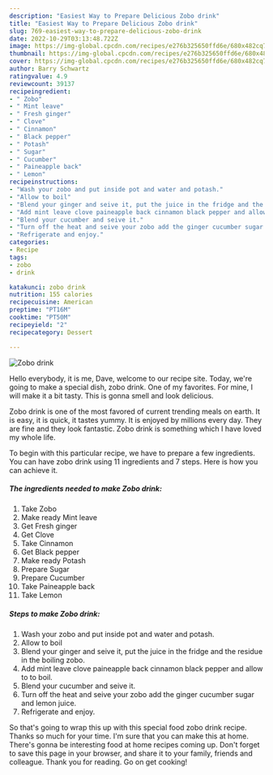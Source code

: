 ```yaml
---
description: "Easiest Way to Prepare Delicious Zobo drink"
title: "Easiest Way to Prepare Delicious Zobo drink"
slug: 769-easiest-way-to-prepare-delicious-zobo-drink
date: 2022-10-29T03:13:48.722Z
image: https://img-global.cpcdn.com/recipes/e276b325650ffd6e/680x482cq70/zobo-drink-recipe-main-photo.jpg
thumbnail: https://img-global.cpcdn.com/recipes/e276b325650ffd6e/680x482cq70/zobo-drink-recipe-main-photo.jpg
cover: https://img-global.cpcdn.com/recipes/e276b325650ffd6e/680x482cq70/zobo-drink-recipe-main-photo.jpg
author: Barry Schwartz
ratingvalue: 4.9
reviewcount: 39137
recipeingredient:
- " Zobo"
- " Mint leave"
- " Fresh ginger"
- " Clove"
- " Cinnamon"
- " Black pepper"
- " Potash"
- " Sugar"
- " Cucumber"
- " Paineapple back"
- " Lemon"
recipeinstructions:
- "Wash your zobo and put inside pot and water and potash."
- "Allow to boil"
- "Blend your ginger and seive it, put the juice in the fridge and the residue in the boiling zobo."
- "Add mint leave clove paineapple back cinnamon black pepper and allow to to boil."
- "Blend your cucumber and seive it."
- "Turn off the heat and seive your zobo add the ginger cucumber sugar and lemon juice."
- "Refrigerate and enjoy."
categories:
- Recipe
tags:
- zobo
- drink

katakunci: zobo drink 
nutrition: 155 calories
recipecuisine: American
preptime: "PT16M"
cooktime: "PT50M"
recipeyield: "2"
recipecategory: Dessert

---
```



![Zobo drink](https://img-global.cpcdn.com/recipes/e276b325650ffd6e/680x482cq70/zobo-drink-recipe-main-photo.jpg)

Hello everybody, it is me, Dave, welcome to our recipe site. Today, we're going to make a special dish, zobo drink. One of my favorites. For mine, I will make it a bit tasty. This is gonna smell and look delicious.



Zobo drink is one of the most favored of current trending meals on earth. It is easy, it is quick, it tastes yummy. It is enjoyed by millions every day. They are fine and they look fantastic. Zobo drink is something which I have loved my whole life.


To begin with this particular recipe, we have to prepare a few ingredients. You can have zobo drink using 11 ingredients and 7 steps. Here is how you can achieve it.

<!--inarticleads1-->

##### The ingredients needed to make Zobo drink:

1. Take  Zobo
1. Make ready  Mint leave
1. Get  Fresh ginger
1. Get  Clove
1. Take  Cinnamon
1. Get  Black pepper
1. Make ready  Potash
1. Prepare  Sugar
1. Prepare  Cucumber
1. Take  Paineapple back
1. Take  Lemon




<!--inarticleads2-->

##### Steps to make Zobo drink:

1. Wash your zobo and put inside pot and water and potash.
1. Allow to boil
1. Blend your ginger and seive it, put the juice in the fridge and the residue in the boiling zobo.
1. Add mint leave clove paineapple back cinnamon black pepper and allow to to boil.
1. Blend your cucumber and seive it.
1. Turn off the heat and seive your zobo add the ginger cucumber sugar and lemon juice.
1. Refrigerate and enjoy.




So that's going to wrap this up with this special food zobo drink recipe. Thanks so much for your time. I'm sure that you can make this at home. There's gonna be interesting food at home recipes coming up. Don't forget to save this page in your browser, and share it to your family, friends and colleague. Thank you for reading. Go on get cooking!
